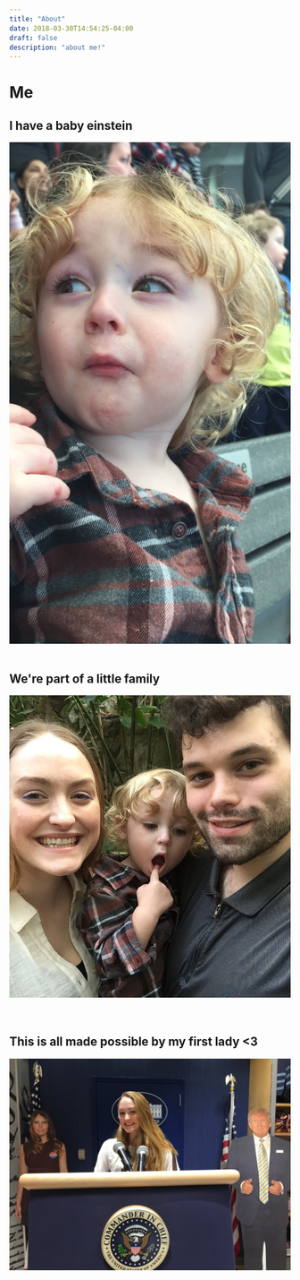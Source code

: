 ```yaml
---
title: "About"
date: 2018-03-30T14:54:25-04:00
draft: false
description: "about me!"
---
```


# Me

## I have a baby einstein
![](/img/elias-whaaat.JPG)
<br><br>

## We're part of a little family
<div class="">
<img src="/img/rainforest-family.JPG" />
</div>
<br><br>

## This is all made possible by my first lady <3
![](/img/my-first-lady.JPG)
<br><br>
